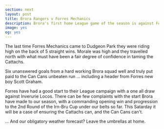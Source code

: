 ```yaml
---
section: next
layout: post
title: Brora Rangers v Forres Mechanics
description: Brora's first home League game of the season is against Forres Mechanics
image: yes
og: yes
---
```

The last time Forres Mechanics came to Dudgeon Park they were riding high on the back of 5 straight wins. Morale was high and they travelled north with what must have been a fair degree of confidence in taming the Cattachs.

Six unanswered goals from a hard working Brora squad well and truly put paid to the Can Cans unbeaten run ... including a header from Forres new boy Scott Graham.

Forres have had a good start to their League campaign with a one all draw against Inverurie Locos. There can be few complaints with the start Brora have made to our season, with a commanding opening win and progression to the 2nd Round of the Irn-Bru Cup under our belts so far. This Satarday it will be a case of ensuring the Cattachs can, and the Can Cans can't.

... And our obligatory weather forecast? Leave the umbrellas at home.